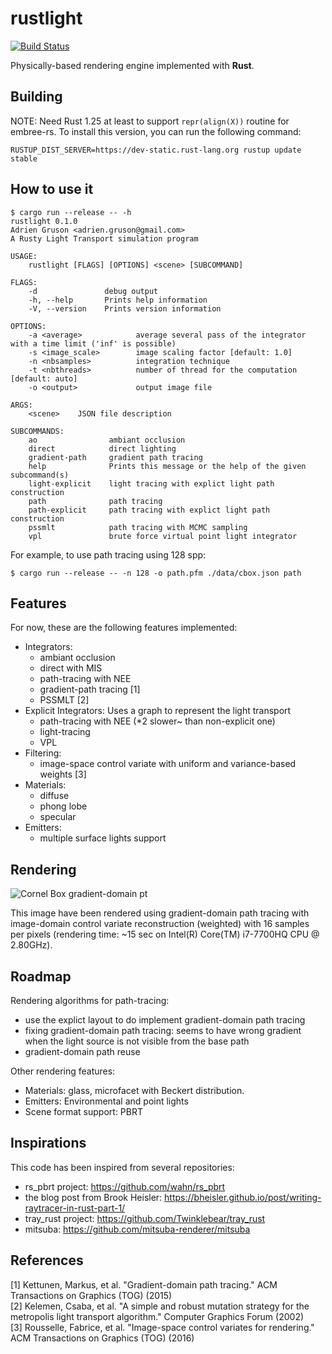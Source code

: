 # rustlight

[![Build Status](https://travis-ci.org/beltegeuse/rustlight.svg?branch=master)](https://travis-ci.org/beltegeuse/rustlight)

Physically-based rendering engine implemented with **Rust**.

## Building

NOTE: Need Rust 1.25 at least to support ```repr(align(X))``` routine for embree-rs. To install this version, you can run the following command:

```RUSTUP_DIST_SERVER=https://dev-static.rust-lang.org rustup update stable```

## How to use it

```
$ cargo run --release -- -h
rustlight 0.1.0
Adrien Gruson <adrien.gruson@gmail.com>
A Rusty Light Transport simulation program

USAGE:
    rustlight [FLAGS] [OPTIONS] <scene> [SUBCOMMAND]

FLAGS:
    -d               debug output
    -h, --help       Prints help information
    -V, --version    Prints version information

OPTIONS:
    -a <average>            average several pass of the integrator with a time limit ('inf' is possible)
    -s <image_scale>        image scaling factor [default: 1.0]
    -n <nbsamples>          integration technique
    -t <nbthreads>          number of thread for the computation [default: auto]
    -o <output>             output image file

ARGS:
    <scene>    JSON file description

SUBCOMMANDS:
    ao                ambiant occlusion
    direct            direct lighting
    gradient-path     gradient path tracing
    help              Prints this message or the help of the given subcommand(s)
    light-explicit    light tracing with explict light path construction
    path              path tracing
    path-explicit     path tracing with explict light path construction
    pssmlt            path tracing with MCMC sampling
    vpl               brute force virtual point light integrator
```

For example, to use path tracing using 128 spp:
```
$ cargo run --release -- -n 128 -o path.pfm ./data/cbox.json path
```

## Features

For now, these are the following features implemented:
- Integrators: 
    * ambiant occlusion
    * direct with MIS
    * path-tracing with NEE
    * gradient-path tracing [1]
    * PSSMLT [2]
- Explicit Integrators: Uses a graph to represent the light transport
    * path-tracing with NEE (*2 slower~ than non-explicit one)
    * light-tracing
    * VPL
- Filtering: 
    * image-space control variate with uniform and variance-based weights [3]
- Materials: 
    * diffuse
    * phong lobe
    * specular
- Emitters: 
    * multiple surface lights support

## Rendering

![Cornel Box gradient-domain pt](http://beltegeuse.s3-website-ap-northeast-1.amazonaws.com/rustlight/cbox_gpt_weighted.png)

This image have been rendered using gradient-domain path tracing with image-domain control variate reconstruction (weighted) with 16 samples per pixels (rendering time: ~15 sec on Intel(R) Core(TM) i7-7700HQ CPU @ 2.80GHz).

## Roadmap

Rendering algorithms for path-tracing:
- use the explict layout to do implement gradient-domain path tracing
- fixing gradient-domain path tracing: seems to have wrong gradient when the light source is not visible from the base path
- gradient-domain path reuse

Other rendering features:

- Materials: glass, microfacet with Beckert distribution.
- Emitters: Environmental and point lights
- Scene format support: PBRT

## Inspirations

This code has been inspired from several repositories:

- rs_pbrt project: https://github.com/wahn/rs_pbrt
- the blog post from Brook Heisler: https://bheisler.github.io/post/writing-raytracer-in-rust-part-1/
- tray_rust project: https://github.com/Twinklebear/tray_rust
- mitsuba: https://github.com/mitsuba-renderer/mitsuba

## References
[1] Kettunen, Markus, et al. "Gradient-domain path tracing." ACM Transactions on Graphics (TOG) (2015) \
[2] Kelemen, Csaba, et al. "A simple and robust mutation strategy for the metropolis light transport algorithm." Computer Graphics Forum (2002) \
[3] Rousselle, Fabrice, et al. "Image-space control variates for rendering." ACM Transactions on Graphics (TOG) (2016)